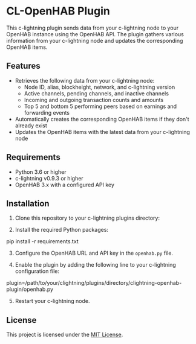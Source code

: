 # CL-OpenHAB Plugin

This c-lightning plugin sends data from your c-lightning node to your OpenHAB instance using the OpenHAB API. The plugin gathers various information from your c-lightning node and updates the corresponding OpenHAB items.

## Features

- Retrieves the following data from your c-lightning node:
  - Node ID, alias, blockheight, network, and c-lightning version
  - Active channels, pending channels, and inactive channels
  - Incoming and outgoing transaction counts and amounts
  - Top 5 and bottom 5 performing peers based on earnings and forwarding events
- Automatically creates the corresponding OpenHAB items if they don't already exist
- Updates the OpenHAB items with the latest data from your c-lightning node

## Requirements

- Python 3.6 or higher
- c-lightning v0.9.3 or higher
- OpenHAB 3.x with a configured API key

## Installation

1. Clone this repository to your c-lightning plugins directory:



2. Install the required Python packages:

pip install -r requirements.txt


3. Configure the OpenHAB URL and API key in the `openhab.py` file.

4. Enable the plugin by adding the following line to your c-lightning configuration file:

plugin=/path/to/your/clightning/plugins/directory/clightning-openhab-plugin/openhab.py


5. Restart your c-lightning node.

## License

This project is licensed under the [MIT License](LICENSE).